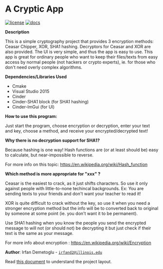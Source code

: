 # A Cryptic App

[![license](https://img.shields.io/badge/license-MIT-green)](LICENSE)
[![docs](https://img.shields.io/badge/docs-yes-brightgreen)](docs/README.md)

**Description**

This is a simple cryptography project that provides 3 encryption methods:
Ceasar Chipper, XOR, SHA1 hashing. Decryptors for Ceasar and XOR are also provided.
The UI is very simple, and thus the app is easy to use. This app is great for ordinary
people who want to keep their files/texts from easy access by normal people (not hackers
or crypto experts), ie. for those who don't need overly complex algorithms.

**Dependencies/Libraries Used**
   - Cmake
   - Visual Studio 2015
   - Cinder
   - Cinder-SHA1 block (for SHA1 hashing)
   - Cinder-ImGui (for UI)
   
**How to use this program:**

Just start the program, choose encryption or decryption, enter your text and key,
choose a method, and receive your encrypted/decrypted text!

**Why there is no decryption support for SHA1?**

Because hashing is one way! Hash functions are (or at least should be) easy
to calculate, but near-impossible to reverse.

For more info on this topic:
https://en.wikipedia.org/wiki/Hash_function

**Which method is more appropriate for "xxx" ?**

Ceasar is the easiest to crack, as it just shifts characters. So use it only 
against people with little-to-none techincal backgrounds.
Ex: You are sending texts to your friends and don't want your teacher to read it!

XOR is quite difficult to crack without the key, so use it when you need a stronger
encryption method but the info will be to converted back to original by someone
at some point (ie. you don't want it to be permanent).

Use SHA1 hashing when you know the people you send the encrypted message to will not
(or should not) be decrypting it but just check if their text is the same as your message.

For more info about encryption :
https://en.wikipedia.org/wiki/Encryption
   

**Author**: Irfan Demetoglu - [`irfand2@illinois.edu`](mailto:irfand2@illinois.edu)

Read [this document](https://cliutils.gitlab.io/modern-cmake/chapters/basics/structure.html) to understand the project
layout.

